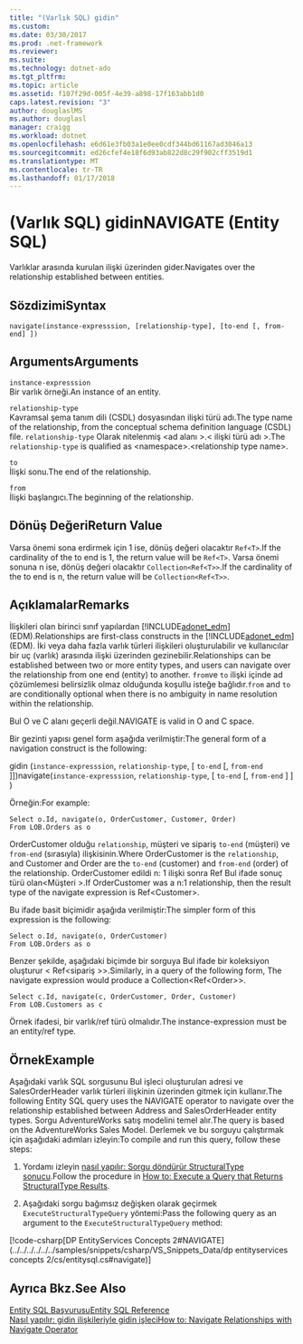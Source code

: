 ```yaml
---
title: "(Varlık SQL) gidin"
ms.custom: 
ms.date: 03/30/2017
ms.prod: .net-framework
ms.reviewer: 
ms.suite: 
ms.technology: dotnet-ado
ms.tgt_pltfrm: 
ms.topic: article
ms.assetid: f107f29d-005f-4e39-a898-17f163abb1d0
caps.latest.revision: "3"
author: douglaslMS
ms.author: douglasl
manager: craigg
ms.workload: dotnet
ms.openlocfilehash: e6d61e3fb03a1e0ee0cdf344bd61167ad3046a13
ms.sourcegitcommit: ed26cfef4e18f6d93ab822d8c29f902cff3519d1
ms.translationtype: MT
ms.contentlocale: tr-TR
ms.lasthandoff: 01/17/2018
---
```

# <a name="navigate-entity-sql"></a><span data-ttu-id="e0718-102">(Varlık SQL) gidin</span><span class="sxs-lookup"><span data-stu-id="e0718-102">NAVIGATE (Entity SQL)</span></span>
<span data-ttu-id="e0718-103">Varlıklar arasında kurulan ilişki üzerinden gider.</span><span class="sxs-lookup"><span data-stu-id="e0718-103">Navigates over the relationship established between entities.</span></span>  
  
## <a name="syntax"></a><span data-ttu-id="e0718-104">Sözdizimi</span><span class="sxs-lookup"><span data-stu-id="e0718-104">Syntax</span></span>  
  
```  
navigate(instance-expresssion, [relationship-type], [to-end [, from-end] ])  
```  
  
## <a name="arguments"></a><span data-ttu-id="e0718-105">Arguments</span><span class="sxs-lookup"><span data-stu-id="e0718-105">Arguments</span></span>  
 `instance-expresssion`  
 <span data-ttu-id="e0718-106">Bir varlık örneği.</span><span class="sxs-lookup"><span data-stu-id="e0718-106">An instance of an entity.</span></span>  
  
 `relationship-type`  
 <span data-ttu-id="e0718-107">Kavramsal şema tanım dili (CSDL) dosyasından ilişki türü adı.</span><span class="sxs-lookup"><span data-stu-id="e0718-107">The type name of the relationship, from the conceptual schema definition language (CSDL) file.</span></span> <span data-ttu-id="e0718-108">`relationship-type` Olarak nitelenmiş \<ad alanı >.\< ilişki türü adı >.</span><span class="sxs-lookup"><span data-stu-id="e0718-108">The `relationship-type` is qualified as \<namespace>.\<relationship type name>.</span></span>  
  
 `to`  
 <span data-ttu-id="e0718-109">İlişki sonu.</span><span class="sxs-lookup"><span data-stu-id="e0718-109">The end of the relationship.</span></span>  
  
 `from`  
 <span data-ttu-id="e0718-110">İlişki başlangıcı.</span><span class="sxs-lookup"><span data-stu-id="e0718-110">The beginning of the relationship.</span></span>  
  
## <a name="return-value"></a><span data-ttu-id="e0718-111">Dönüş Değeri</span><span class="sxs-lookup"><span data-stu-id="e0718-111">Return Value</span></span>  
 <span data-ttu-id="e0718-112">Varsa önemi sona erdirmek için 1 ise, dönüş değeri olacaktır `Ref<T>`.</span><span class="sxs-lookup"><span data-stu-id="e0718-112">If the cardinality of the to end is 1, the return value will be `Ref<T>`.</span></span> <span data-ttu-id="e0718-113">Varsa önemi sonuna n ise, dönüş değeri olacaktır `Collection<Ref<T>>`.</span><span class="sxs-lookup"><span data-stu-id="e0718-113">If the cardinality of the to end is n, the return value will be `Collection<Ref<T>>`.</span></span>  
  
## <a name="remarks"></a><span data-ttu-id="e0718-114">Açıklamalar</span><span class="sxs-lookup"><span data-stu-id="e0718-114">Remarks</span></span>  
 <span data-ttu-id="e0718-115">İlişkileri olan birinci sınıf yapılardan [!INCLUDE[adonet_edm](../../../../../../includes/adonet-edm-md.md)] (EDM).</span><span class="sxs-lookup"><span data-stu-id="e0718-115">Relationships are first-class constructs in the [!INCLUDE[adonet_edm](../../../../../../includes/adonet-edm-md.md)] (EDM).</span></span> <span data-ttu-id="e0718-116">İki veya daha fazla varlık türleri ilişkileri oluşturulabilir ve kullanıcılar bir uç (varlık) arasında ilişki üzerinden gezinebilir.</span><span class="sxs-lookup"><span data-stu-id="e0718-116">Relationships can be established between two or more entity types, and users can navigate over the relationship from one end (entity) to another.</span></span> <span data-ttu-id="e0718-117">`from`ve `to` ilişki içinde ad çözümlemesi belirsizlik olmaz olduğunda koşullu isteğe bağlıdır.</span><span class="sxs-lookup"><span data-stu-id="e0718-117">`from` and `to` are conditionally optional when there is no ambiguity in name resolution within the relationship.</span></span>  
  
 <span data-ttu-id="e0718-118">Bul O ve C alanı geçerli değil.</span><span class="sxs-lookup"><span data-stu-id="e0718-118">NAVIGATE is valid in O and C space.</span></span>  
  
 <span data-ttu-id="e0718-119">Bir gezinti yapısı genel form aşağıda verilmiştir:</span><span class="sxs-lookup"><span data-stu-id="e0718-119">The general form of a navigation construct is the following:</span></span>  
  
 <span data-ttu-id="e0718-120">gidin (`instance-expresssion`, `relationship-type`, [ `to-end` [, `from-end` ]])</span><span class="sxs-lookup"><span data-stu-id="e0718-120">navigate(`instance-expresssion`, `relationship-type`, [ `to-end` [, `from-end` ] ] )</span></span>  
  
 <span data-ttu-id="e0718-121">Örneğin:</span><span class="sxs-lookup"><span data-stu-id="e0718-121">For example:</span></span>  
  
```  
Select o.Id, navigate(o, OrderCustomer, Customer, Order)  
From LOB.Orders as o  
```  
  
 <span data-ttu-id="e0718-122">OrderCustomer olduğu `relationship`, müşteri ve sipariş `to-end` (müşteri) ve `from-end` (sırasıyla) ilişkisinin.</span><span class="sxs-lookup"><span data-stu-id="e0718-122">Where OrderCustomer is the `relationship`, and Customer and Order are the `to-end` (customer) and `from-end` (order) of the relationship.</span></span> <span data-ttu-id="e0718-123">OrderCustomer edildi n: 1 ilişki sonra Ref Bul ifade sonuç türü olan\<Müşteri >.</span><span class="sxs-lookup"><span data-stu-id="e0718-123">If OrderCustomer was a n:1 relationship, then the result type of the navigate expression is Ref\<Customer>.</span></span>  
  
 <span data-ttu-id="e0718-124">Bu ifade basit biçimidir aşağıda verilmiştir:</span><span class="sxs-lookup"><span data-stu-id="e0718-124">The simpler form of this expression is the following:</span></span>  
  
```  
Select o.Id, navigate(o, OrderCustomer)  
From LOB.Orders as o  
```  
  
 <span data-ttu-id="e0718-125">Benzer şekilde, aşağıdaki biçimde bir sorguya Bul ifade bir koleksiyon oluşturur < Ref\<sipariş >>.</span><span class="sxs-lookup"><span data-stu-id="e0718-125">Similarly, in a query of the following form, The navigate expression would produce a Collection<Ref\<Order>>.</span></span>  
  
```  
Select c.Id, navigate(c, OrderCustomer, Order, Customer)  
From LOB.Customers as c  
```  
  
 <span data-ttu-id="e0718-126">Örnek ifadesi, bir varlık/ref türü olmalıdır.</span><span class="sxs-lookup"><span data-stu-id="e0718-126">The instance-expression must be an entity/ref type.</span></span>  
  
## <a name="example"></a><span data-ttu-id="e0718-127">Örnek</span><span class="sxs-lookup"><span data-stu-id="e0718-127">Example</span></span>  
 <span data-ttu-id="e0718-128">Aşağıdaki varlık SQL sorgusunu Bul işleci oluşturulan adresi ve SalesOrderHeader varlık türleri ilişkinin üzerinden gitmek için kullanır.</span><span class="sxs-lookup"><span data-stu-id="e0718-128">The following Entity SQL query uses the NAVIGATE operator to navigate over the relationship established between Address and SalesOrderHeader entity types.</span></span> <span data-ttu-id="e0718-129">Sorgu AdventureWorks satış modelini temel alır.</span><span class="sxs-lookup"><span data-stu-id="e0718-129">The query is based on the AdventureWorks Sales Model.</span></span> <span data-ttu-id="e0718-130">Derlemek ve bu sorguyu çalıştırmak için aşağıdaki adımları izleyin:</span><span class="sxs-lookup"><span data-stu-id="e0718-130">To compile and run this query, follow these steps:</span></span>  
  
1.  <span data-ttu-id="e0718-131">Yordamı izleyin [nasıl yapılır: Sorgu döndürür StructuralType sonucu](../../../../../../docs/framework/data/adonet/ef/how-to-execute-a-query-that-returns-structuraltype-results.md).</span><span class="sxs-lookup"><span data-stu-id="e0718-131">Follow the procedure in [How to: Execute a Query that Returns StructuralType Results](../../../../../../docs/framework/data/adonet/ef/how-to-execute-a-query-that-returns-structuraltype-results.md).</span></span>  
  
2.  <span data-ttu-id="e0718-132">Aşağıdaki sorgu bağımsız değişken olarak geçirmek `ExecuteStructuralTypeQuery` yöntemi:</span><span class="sxs-lookup"><span data-stu-id="e0718-132">Pass the following query as an argument to the `ExecuteStructuralTypeQuery` method:</span></span>  
  
 [!code-csharp[DP EntityServices Concepts 2#NAVIGATE](../../../../../../samples/snippets/csharp/VS_Snippets_Data/dp entityservices concepts 2/cs/entitysql.cs#navigate)]  
  
## <a name="see-also"></a><span data-ttu-id="e0718-133">Ayrıca Bkz.</span><span class="sxs-lookup"><span data-stu-id="e0718-133">See Also</span></span>  
 [<span data-ttu-id="e0718-134">Entity SQL Başvurusu</span><span class="sxs-lookup"><span data-stu-id="e0718-134">Entity SQL Reference</span></span>](../../../../../../docs/framework/data/adonet/ef/language-reference/entity-sql-reference.md)  
 [<span data-ttu-id="e0718-135">Nasıl yapılır: gidin ilişkileriyle gidin işleci</span><span class="sxs-lookup"><span data-stu-id="e0718-135">How to: Navigate Relationships with Navigate Operator</span></span>](../../../../../../docs/framework/data/adonet/ef/language-reference/navigate-entity-sql.md)
